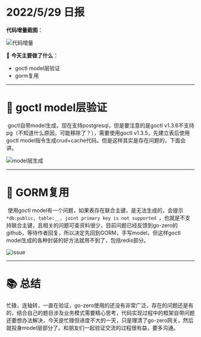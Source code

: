 # 2022/5/29 日报

**代码增量截图**：

![代码增量](D:\Courses_spring_22\database-project\日报\imgs\5-29\代码增量.jpg)



📑 **今天主要做了什么**：

- goctl model层验证
- gorm复用



---

# 🎠 goctl model层验证

​	goctl自带model生成，现在支持postgresql，但是要注意的是goctl v1.3.6不支持pg（不知道什么原因，可能移除了？），需要使用goctl v1.3.5，先建立表后使用goctl model指令生成crud+cache代码。但是这样其实是存在问题的，下面会讲。

![model层生成](D:\Courses_spring_22\database-project\日报\imgs\5-29\model层生成.png)



---

# 📖 GORM复用

​	使用goctl model有一个问题，如果表存在联合主键，是无法生成的，会提示 `*db:public, table:__, joint primary key is not supported `，也就是不支持联合主键，且相关的问题可查资料很少，目前问题已经反馈到go-zero的github，等待作者回复，所以决定先回到GORM，手写model，但这样goctl model生成的各种封装的好方法就用不到了，包括redis部分。

![issue](D:\Courses_spring_22\database-project\日报\imgs\5-29\issue.jpg)

---

# 📚 总结

​	忙碌，连轴转，一直在验证，go-zero使用的还没有非常广泛，存在的问题还是有的，结合自己的题目涉及业务模式需要精心思考，代码实现过程中的框架自带问题还要想办法解决，今天是忙碌但进度不大的一天，只是理清了go-zero网关，然后就投身model层部分了。和朋友们一起验证交流的过程很有益，要多沟通。







